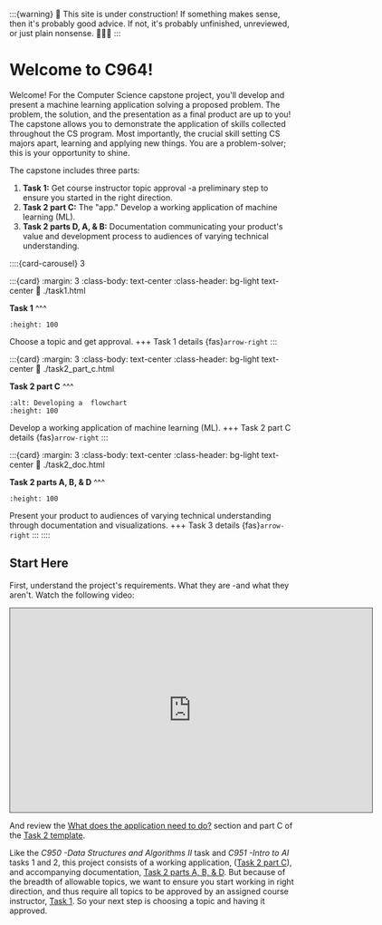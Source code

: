 <!-- hack to open links in new tab -->
<!-- <head>
    <base target="_blank">
</head> -->

:::{warning}
🚧 This site is under construction! If something makes sense, then it's probably good advice. If not, it's probably unfinished, unreviewed, or just plain nonsense. 👷🏽‍♀️
:::

# Welcome to C964!

Welcome! For the Computer Science capstone project, you'll develop and present a machine learning application solving a proposed problem. The problem, the solution, and the presentation as a final product are up to you! The capstone allows you to demonstrate the application of skills collected throughout the CS program. Most importantly, the crucial skill setting CS majors apart, learning and applying new things. You are a problem-solver; this is your opportunity to shine.

The capstone includes three parts:

1. **Task 1:** Get course instructor topic approval -a preliminary step to ensure you started in the right direction.
2. **Task 2 part C:** The "app." Develop a working application of machine learning (ML).
3. **Task 2 parts D, A, & B:** Documentation communicating your product's value and development process to audiences of varying technical understanding.

::::{card-carousel} 3

:::{card}
:margin: 3
:class-body: text-center
:class-header: bg-light text-center
:link: ./task1.html

**Task 1**
^^^

```{image} ./url_images/idea-b.png
:height: 100
```

Choose a topic and get approval.
+++
Task 1 details {fas}`arrow-right`
:::

:::{card}
:margin: 3
:class-body: text-center
:class-header: bg-light text-center
:link: ./task2_part_c.html

**Task 2 part C**
^^^

```{image} ./url_images/ml_process_summary.png
:alt: Developing a  flowchart 
:height: 100
```

Develop a working application of machine learning (ML).
+++
Task 2 part C details {fas}`arrow-right`
:::

:::{card}
:margin: 3
:class-body: text-center
:class-header: bg-light text-center
:link: ./task2_doc.html

**Task 2 parts A, B, & D**
^^^

```{image} ./url_images/document-a.jpg
:height: 100
```

Present your product to audiences of varying technical understanding through documentation and visualizations.
+++
Task 3 details {fas}`arrow-right`
:::
::::

## Start Here

First, understand the project's requirements. What they are -and what they aren't. Watch the following video:

<iframe 
    src="https://wgu.hosted.panopto.com/Panopto/Pages/Embed.aspx?id=8bb97182-1e41-4b6f-9218-ad9201579ada&autoplay=false&offerviewer=true&showtitle=true&showbrand=true&captions=true&interactivity=all"
    title="C964 Overview"
    width="640px"
    height="360px"
    style="border: 1px solid #464646;"
    allowfullscreen allow="autoplay"
>
</iframe>

And review the [What does the application need to do?](https://ashejim.github.io/C964/task2_part_c.html#what-does-the-application-need-to-do) section and part C of the [Task 2 template](https://westerngovernorsuniversity-my.sharepoint.com/:w:/g/personal/jim_ashe_wgu_edu/ERGxhsNfkbhEutlkXVFITMQBPOmWlkVx1p5H0UisvnBesg?rtime=3q_Efs-u2kg).

Like the *C950 -Data Structures and Algorithms II* task and *C951 -Intro to AI* tasks 1 and 2, this project consists of a working application, ([Task 2 part C](task2_part_c)), and accompanying documentation, [Task 2 parts A, B, & D](task2_doc). But because of the breadth of allowable topics, we want to ensure you start working in right direction, and thus require all topics to be approved by an assigned course instructor, [Task 1](task1). So your next step is choosing a topic and having it approved.
